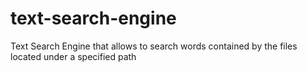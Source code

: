 # text-search-engine
Text Search Engine that allows to search words contained by the files located under a specified path
